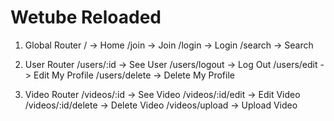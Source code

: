 # Wetube Reloaded

1. Global Router
   / -> Home
   /join -> Join
   /login -> Login
   /search -> Search

2. User Router
   /users/:id -> See User
   /users/logout -> Log Out
   /users/edit -> Edit My Profile
   /users/delete -> Delete My Profile

3. Video Router
   /videos/:id -> See Video
   /videos/:id/edit -> Edit Video
   /videos/:id/delete -> Delete Video
   /videos/upload -> Upload Video
